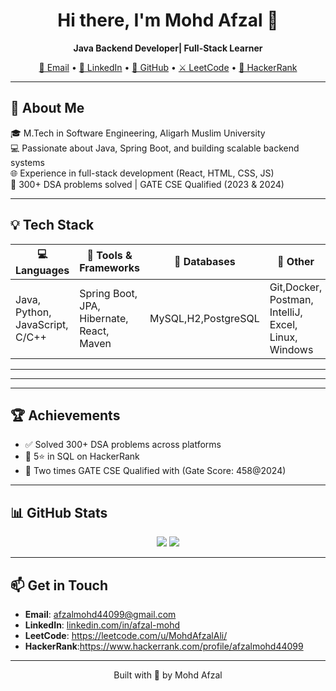 <h1 align="center">Hi there, I'm Mohd Afzal 👋</h1>
<p align="center">
  <b>Java Backend Developer| Full-Stack Learner</b>
</p>
<p align="center">
  <a href="mailto:afzalmohd44099@gmail.com">📧 Email</a> •
  <a href="https://www.linkedin.com/in/afzal-mohd">💼 LinkedIn</a> •
  <a href="https://github.com/MohdAfzal123zhcet">🐙 GitHub</a> •
  <a href="https://leetcode.com/u/MohdAfzalAli">⚔️ LeetCode</a> •
  <a href="https://www.hackerrank.com/profile/afzalmohd44099">🏅 HackerRank</a>
</p>

---

## 🚀 About Me

🎓 M.Tech in Software Engineering, Aligarh Muslim University  
💻 Passionate about Java, Spring Boot, and building scalable backend systems  
🌐 Experience in full-stack development (React, HTML, CSS, JS)  
🎯 300+ DSA problems solved | GATE CSE Qualified (2023 & 2024)

---

## 💡 Tech Stack

| 💻 Languages | 🧰 Tools & Frameworks | 💾 Databases | 🧪 Other |
|-------------|----------------------|--------------|---------|
| Java, Python, JavaScript, C/C++ | Spring Boot, JPA, Hibernate, React, Maven | MySQL,H2,PostgreSQL | Git,Docker, Postman, IntelliJ, Excel, Linux, Windows |

---


---

---

## 🏆 Achievements

- ✅ Solved 300+ DSA problems across platforms  
- 🏅 5⭐ in SQL on HackerRank  
- 🎯 Two times GATE CSE Qualified with (Gate Score: 458@2024)

---

## 📊 GitHub Stats

<p align="center">
  <img src="https://github-readme-stats.vercel.app/api?username=MohdAfzal123zhcet&show_icons=true&theme=tokyonight" />
  <img src="https://github-readme-stats.vercel.app/api/top-langs/?username=MohdAfzal123zhcet&layout=compact&theme=tokyonight" />
</p>

---

## 📫 Get in Touch

- **Email**: [afzalmohd44099@gmail.com](mailto:afzalmohd44099@gmail.com)  
- **LinkedIn**: [linkedin.com/in/afzal-mohd](https://www.linkedin.com/in/afzal-mohd)  
- **LeetCode**: https://leetcode.com/u/MohdAfzalAli/ 
- **HackerRank**:https://www.hackerrank.com/profile/afzalmohd44099

---

<p align="center">
  Built with 💙 by Mohd Afzal
</p>
